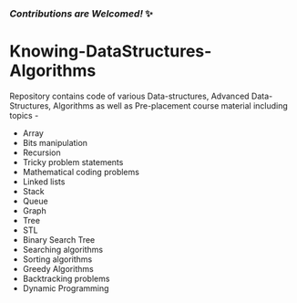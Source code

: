 
### *Contributions are Welcomed!* :sparkles:
# Knowing-DataStructures-Algorithms
Repository contains code of various Data-structures, Advanced Data-Structures, Algorithms as well as Pre-placement course material including topics - 
- Array
- Bits manipulation
- Recursion
- Tricky problem statements
- Mathematical coding problems
- Linked lists
- Stack
- Queue
- Graph
- Tree
- STL
- Binary Search Tree
- Searching algorithms
- Sorting algorithms
- Greedy Algorithms
- Backtracking problems
- Dynamic Programming


